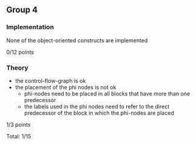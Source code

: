 ## Group 4

### Implementation

None of the object-oriented constructs are implemented

0/12 points

### Theory

- the control-flow-graph is ok
- the placement of the phi nodes is not ok
  - phi-nodes need to be placed in all blocks that have more than one predecessor
  - the labels used in the phi nodes need to refer to the direct predecessor of the block in which the phi-nodes are placed

1/3 points

Total: 1/15
